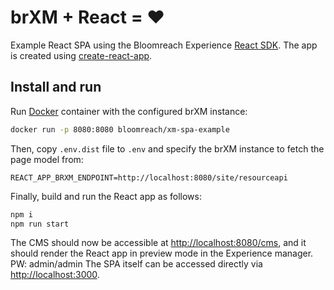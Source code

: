 # brXM + React = ♥️

Example React SPA using the Bloomreach Experience [React SDK](https://www.npmjs.com/package/@bloomreach/react-sdk).
The app is created using [create-react-app](https://github.com/facebook/create-react-app).

## Install and run
Run [Docker](https://hub.docker.com/r/bloomreach/xm-spa-example) container with the configured brXM instance:
```bash
docker run -p 8080:8080 bloomreach/xm-spa-example
```

Then, copy `.env.dist` file to `.env` and specify the brXM instance to fetch the page model from:
```
REACT_APP_BRXM_ENDPOINT=http://localhost:8080/site/resourceapi
```

Finally, build and run the React app as follows:

```bash
npm i
npm run start
```

The CMS should now be accessible at <http://localhost:8080/cms>, and it should render the React app in preview mode in the Experience manager. PW: admin/admin
The SPA itself can be accessed directly via <http://localhost:3000>.